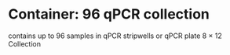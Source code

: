 # Container: 96 qPCR collection

contains up to 96 samples in qPCR stripwells or qPCR plate
  8 &times; 12 Collection


